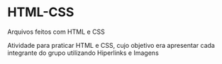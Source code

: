 # HTML-CSS
Arquivos feitos com HTML e CSS 

Atividade para praticar HTML e CSS, cujo objetivo era apresentar cada integrante do grupo utilizando Hiperlinks e Imagens
